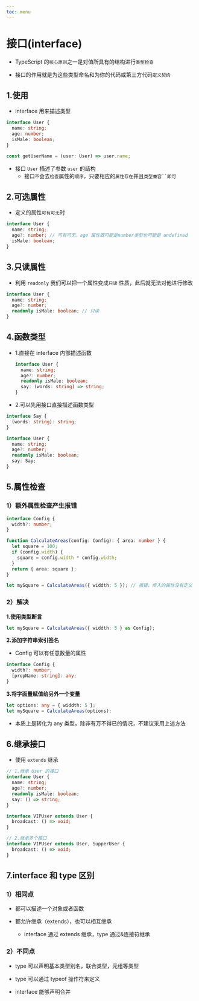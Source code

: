 ```yaml
---
toc: menu
---
```


# 接口(interface)

- TypeScript 的`核心原则`之一是对值所具有的结构进行`类型检查`

- 接口的作用就是为这些类型命名和为你的代码或第三方代码`定义契约`

## 1.使用

- interface 用来描述类型

```ts
interface User {
  name: string;
  age: number;
  isMale: boolean;
}

const getUserName = (user: User) => user.name;
```

- 接口 `User` 描述了参数 `user` 的结构
  - 接口`不`会去`检查`属性的`顺序`，只要相应的`属性存在`并且` 类型兼容``即可 `

## 2.可选属性

- 定义的属性`可有可无`时

```ts
interface User {
  name: string;
  age?: number; // 可有可无，age 属性既可能是number类型也可能是 undefined
  isMale: boolean;
}
```

## 3.只读属性

- 利用 `readonly` 我们可以把一个属性变成`只读` 性质，此后就无法对他进行修改

```ts
interface User {
  name: string;
  age?: number;
  readonly isMale: boolean; // 只读
}
```

## 4.函数类型

- 1.直接在 interface 内部描述函数

  ```ts
  interface User {
    name: string;
    age?: number;
    readonly isMale: boolean;
    say: (words: string) => string;
  }
  ```

- 2.可以先用接口直接描述函数类型

```ts
interface Say {
  (words: string): string;
}

interface User {
  name: string;
  age?: number;
  readonly isMale: boolean;
  say: Say;
}
```

## 5.属性检查

### 1）额外属性检查产生报错

```ts
interface Config {
  width?: number;
}

function CalculateAreas(config: Config): { area: number } {
  let square = 100;
  if (config.width) {
    square = config.width * config.width;
  }
  return { area: square };
}

let mySquare = CalculateAreas({ widdth: 5 }); // 报错，传入的属性没有定义
```

### 2）解决

**1.使用类型断言**

```ts
let mySquare = CalculateAreas({ widdth: 5 } as Config);
```

**2.添加字符串索引签名**

- Config 可以有任意数量的属性

```ts
interface Config {
  width?: number;
  [propName: string]: any;
}
```

**3.将字面量赋值给另外一个变量**

```ts
let options: any = { widdth: 5 };
let mySquare = CalculateAreas(options);
```

- 本质上是转化为 any 类型，除非有万不得已的情况，不建议采用上述方法

## 6.继承接口

- 使用 `extends` 继承

```ts
// 1.继承 User 的接口
interface User {
  name: string;
  age?: number;
  readonly isMale: boolean;
  say: () => string;
}

interface VIPUser extends User {
  broadcast: () => void;
}

// 2.继承多个接口
interface VIPUser extends User, SupperUser {
  broadcast: () => void;
}
```

## 7.interface 和 type 区别

### 1）相同点

- 都可以描述一个对象或者函数

- 都允许继承（extends），也可以相互继承

  - interface 通过 extends 继承，type 通过&连接符继承

### 2）不同点

- type 可以声明基本类型别名，联合类型，元组等类型

- type 可以通过 typeof 操作符来定义

- interface 能够声明合并
